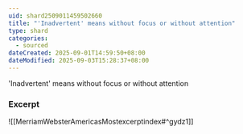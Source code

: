 ```yaml
---
uid: shard2509011459502660
title: "'Inadvertent' means without focus or without attention"
type: shard
categories:
  - sourced
dateCreated: 2025-09-01T14:59:50+08:00
dateModified: 2025-09-03T15:28:37+08:00
---
```

'Inadvertent' means without focus or without attention

### Excerpt
![[MerriamWebsterAmericasMostexcerptindex#^gydz1]]